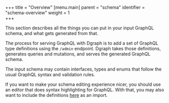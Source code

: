 +++
title = "Overview"
[menu.main]
    parent = "schema"
    identifier = "schema-overview"
    weight = 1   
+++

This section describes all the things you can put in your input GraphQL schema, and what gets generated from that.

The process for serving GraphQL with Dgraph is to add a set of GraphQL type definitions using the `/admin` endpoint.  Dgraph takes those definitions, generates queries and mutations, and serves the generated GraphQL schema.  

The input schema may contain interfaces, types and enums that follow the usual GraphQL syntax and validation rules. 

If you want to make your schema editing experience nicer, you should use an editor that does syntax highlighting for GraphQL.  With that, you may also want to include the definitions [here](/graphql/schema/dgraph-schema) as an import.
